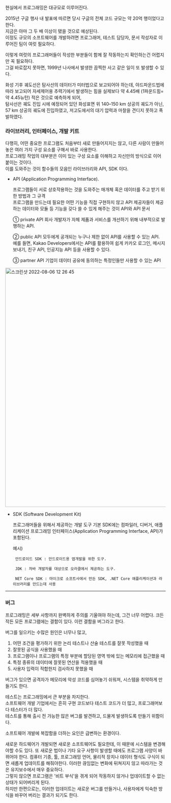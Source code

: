 현실에서 프로그래밍은 대규모로 이루어진다.  

2015년 구글 행사 내 발표에 따르면 당시 구글의 전체 코드 규모는 약 20억 행이었다고 한다.  
지금은 아마 그 두 배 이상이 됐을 것으로 예상된다.  
이정도 규모의 소프트웨어를 개발하려면 프로그래머, 테스트 담당자, 문서 작성자로 이루어진 팀이 여럿 필요하다.  

이렇게 여럿의 프로그래머들이 작성한 부분들이 함께 잘 작동하는지 확인하는건 어렵지만 꼭 필요하다.  
그걸 바로잡지 못하면, 1999년 나사에서 발생한 끔찍한 사고 같은 일이 또 발생할 수 있다.  

화성 기후 궤도선은 탐사선의 데이터가 미터법으로 보고되어야 하는데, 야드파운드법에 따라 보고되어
자세제어용 추력기에서 발생하는 힘을 실제보다 약 4.45배 (1파운드힘=약 4.45뉴턴) 적은 것으로 예측하게 되어,  
탐사선은 궤도 진입 시에 예정되어 있던 화성표면 위 140–150 km 상공의 궤도가 아닌, 57 km 상공의 궤도에 진입하였고, 저고도에서의 대기 압력과 마찰을 견디지 못하고 폭발하였다. 

### 라이브러리, 인터페이스, 개발 키트

다행히, 어떤 중요한 프로그램도 처음부터 새로 만들어지지는 않고, 다른 사람이 만들어 놓은 여러 가지 구성 요소를 구해서 바로 사용한다.   
프로그래밍 작업의 대부분은 이미 있는 구성 요소를 이해하고 자신만의 방식으로 이어 붙이는 것이다.   
이를 도와주는 것이 함수들의 모음인 라이브러리와 API, SDK 이다. 


<!-- 가장 단순한 수준에서 프로그래밍 언어는 함수 메커니즘을 제공한다. 
함수 매커니즘은 코드를 패키지화하여 내부 작동 방식을 모르는 다른 프로그래머도 사용할 수 있다. 

```C
while (scanf ("%d", &num) != EOF && num != 0)
  sum = sum + num;
printf("%d\n", sum);
```

이 코드에서는 두 개의 함수를 호출한다. 
scanf는 모형 컴퓨터의 get, printf는 print 처럼 작동한다. 

이러한 함수들의 모음을 라이브러리라고 한다. 
 -->

* API (Application Programming Interface). 

  프로그램들이 서로 상호작용하는 것을 도와주는 매개체 혹은 데이터를 주고 받기 위한 방법과 그 규격  
  프로그램을 만드는데 필요한 어떤 기능을 직접 구현하지 않고 API 제공자들이 제공하는 데이터와 모듈 등 기능을 갖다 쓸 수 있게 해주는 것이 API와 API 문서
  
  ① private API
  회사 개발자가 자체 제품과 서비스를 개선하기 위해 내부적으로 발행하는 API.

  ② public API
  모두에게 공개되는 누구나 제한 없이 API를 사용할 수 있는 API.   
  예를 들면, Kakao Developers에서는 API를 활용하여 쉽게 카카오 로그인, 메시지 보내기, 친구 API, 인공지능 API 등을 사용할 수 있다. 

  ③ partner API
  기업이 데이터 공유에 동의하는 특정인들만 사용할 수 있는 API

<img width="749" alt="스크린샷 2022-08-06 12 26 45" src="https://user-images.githubusercontent.com/92393851/183245023-9d7f34cc-cf9f-4fe9-b52a-e704407a129e.png">


* SDK (Software Development Kit)

  프로그래머들을 위해서 제공하는 개발 도구
  기본 SDK에는 컴파일러, 디버거, 애플리케이션 프로그래밍 인터페이스(Application Programming Interface, API)가 포함된다.  
  
  예시) 
  
       안드로이드 SDK : 안드로이드용 앱개발을 위한 도구.   
       
       JDK : 자바 개발자를 대상으로 오라클에서 제공하는 도구. 
       
       NET Core SDK : 마이크로 소프트사에서 만든 SDK, .NET Core 애플리케이션과 라이브러리를 만드는데 사용

---

### 버그

프로그래밍은 세부 사항까지 완벽하게 주의를 기울여야 하는데, 그건 너무 어렵다. 
크든 작든 모든 프로그램에는 결함이 있다. 이런 결함을 버그라고 한다. 

버그를 일으키는 수많은 원인은 너무나 많고,    

1. 어떤 조건을 평가하기 위한 논리 테스트나 산술 테스트를 잘못 작성했을 때
2. 잘못된 공식을 사용했을 때
3. 프로그램이나 프로그램의 특정 부분에 할당된 영역 밖에 있는 메모리에 접근했을 때
4. 특정 종류의 데이터에 잘못된 연산을 적용했을 때
5. 사용자 입력이 적합한지 검사하지 못했을 때

버그가 있으면 공격자가 메모리에 악성 코드를 심어놓기 쉬워져, 시스템을 취약하게 만들기도 한다.  

테스트는 프로그래밍에서 큰 부분을 차지한다.   
소프트웨어 개발 기업에서는 흔히 구현 코드보다 테스트 코드가 더 많고, 프로그래머보다 테스터가 더 많다.  
테스트를 통해 출시 전 가능한 많은 버그를 발견하고, 드물게 발생하도록 만들기 위함이다. 

소프트웨어 개발에 복잡함을 더하는 요인은 급변하는 환경이다. 

새로운 하드웨어가 개발되면 새로운 소프트웨어도 필요한데, 이 때문에 시스템을 변경해야할 수도 있다. 
또 새로운 법이나 기타 요구 사항이 발생할 때에도 프로그램 사양이 바뀌어야 한다. 
컴퓨터 기종, 툴, 프로그래밍 언어, 물리적 장치나 데이터 형식도 구식이 되면 새롭게 업데이트를 해줘야한다. 
이러한 끊임없는 변화에 뒤쳐지지 않고 따라가는 것은 유지보수에서 매우 중요하다.  
그렇지 않으면 프로그램은 '비트 부식'을 겪게 되어 작동하지 않거나 업데이트할 수 없는 상태가 되어버리게 된다.  
하지만 한편으로는, 이러한 업데이트는 새로운 버그를 만들거나, 사용자에게 익숙한 방식을 바꾸어 버리는 결과가 되기도 한다. 


